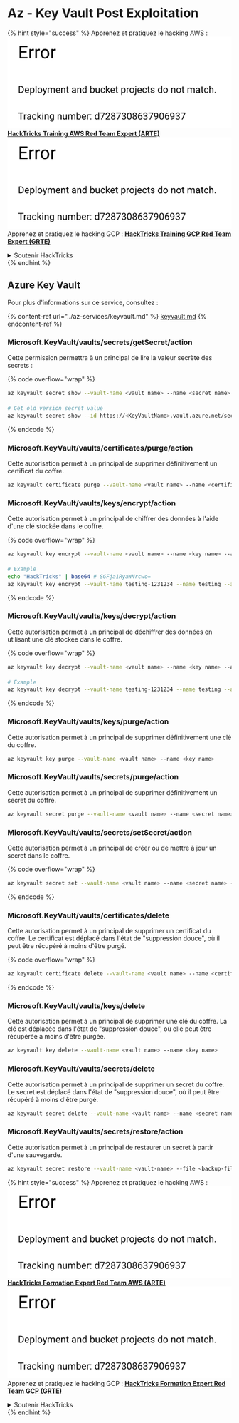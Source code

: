 # Az - Key Vault Post Exploitation

{% hint style="success" %}
Apprenez et pratiquez le hacking AWS :<img src="../../../.gitbook/assets/image (1) (1).png" alt="" data-size="line">[**HackTricks Training AWS Red Team Expert (ARTE)**](https://training.hacktricks.xyz/courses/arte)<img src="../../../.gitbook/assets/image (1) (1).png" alt="" data-size="line">\
Apprenez et pratiquez le hacking GCP : <img src="../../../.gitbook/assets/image (2).png" alt="" data-size="line">[**HackTricks Training GCP Red Team Expert (GRTE)**<img src="../../../.gitbook/assets/image (2).png" alt="" data-size="line">](https://training.hacktricks.xyz/courses/grte)

<details>

<summary>Soutenir HackTricks</summary>

* Consultez les [**plans d'abonnement**](https://github.com/sponsors/carlospolop) !
* **Rejoignez le** 💬 [**groupe Discord**](https://discord.gg/hRep4RUj7f) ou le [**groupe telegram**](https://t.me/peass) ou **suivez** nous sur **Twitter** 🐦 [**@hacktricks\_live**](https://twitter.com/hacktricks\_live)**.**
* **Partagez des astuces de hacking en soumettant des PRs aux** [**HackTricks**](https://github.com/carlospolop/hacktricks) et [**HackTricks Cloud**](https://github.com/carlospolop/hacktricks-cloud) dépôts github.

</details>
{% endhint %}

## Azure Key Vault

Pour plus d'informations sur ce service, consultez :

{% content-ref url="../az-services/keyvault.md" %}
[keyvault.md](../az-services/keyvault.md)
{% endcontent-ref %}

### Microsoft.KeyVault/vaults/secrets/getSecret/action

Cette permission permettra à un principal de lire la valeur secrète des secrets :

{% code overflow="wrap" %}
```bash
az keyvault secret show --vault-name <vault name> --name <secret name>

# Get old version secret value
az keyvault secret show --id https://<KeyVaultName>.vault.azure.net/secrets/<KeyVaultName>/<idOldVersion>
```
{% endcode %}

### **Microsoft.KeyVault/vaults/certificates/purge/action**

Cette autorisation permet à un principal de supprimer définitivement un certificat du coffre.
```bash
az keyvault certificate purge --vault-name <vault name> --name <certificate name>
```
### **Microsoft.KeyVault/vaults/keys/encrypt/action**

Cette autorisation permet à un principal de chiffrer des données à l'aide d'une clé stockée dans le coffre. 

{% code overflow="wrap" %}
```bash
az keyvault key encrypt --vault-name <vault name> --name <key name> --algorithm <algorithm> --value <value>

# Example
echo "HackTricks" | base64 # SGFja1RyaWNrcwo=
az keyvault key encrypt --vault-name testing-1231234 --name testing --algorithm RSA-OAEP-256 --value SGFja1RyaWNrcwo=
```
{% endcode %}

### **Microsoft.KeyVault/vaults/keys/decrypt/action**

Cette autorisation permet à un principal de déchiffrer des données en utilisant une clé stockée dans le coffre.

{% code overflow="wrap" %}
```bash
az keyvault key decrypt --vault-name <vault name> --name <key name> --algorithm <algorithm> --value <value>

# Example
az keyvault key decrypt --vault-name testing-1231234 --name testing --algorithm RSA-OAEP-256 --value "ISZ+7dNcDJXLPR5MkdjNvGbtYK3a6Rg0ph/+3g1IoUrCwXnF791xSF0O4rcdVyyBnKRu0cbucqQ/+0fk2QyAZP/aWo/gaxUH55pubS8Zjyw/tBhC5BRJiCtFX4tzUtgTjg8lv3S4SXpYUPxev9t/9UwUixUlJoqu0BgQoXQhyhP7PfgAGsxayyqxQ8EMdkx9DIR/t9jSjv+6q8GW9NFQjOh70FCjEOpYKy9pEGdLtPTrirp3fZXgkYfIIV77TXuHHdR9Z9GG/6ge7xc9XT6X9ciE7nIXNMQGGVCcu3JAn9BZolb3uL7PBCEq+k2rH4tY0jwkxinM45tg38Re2D6CEA==" # This is the result from the previous encryption
```
{% endcode %}

### **Microsoft.KeyVault/vaults/keys/purge/action**

Cette autorisation permet à un principal de supprimer définitivement une clé du coffre.
```bash
az keyvault key purge --vault-name <vault name> --name <key name>
```
### **Microsoft.KeyVault/vaults/secrets/purge/action**

Cette autorisation permet à un principal de supprimer définitivement un secret du coffre.
```bash
az keyvault secret purge --vault-name <vault name> --name <secret name>
```
### **Microsoft.KeyVault/vaults/secrets/setSecret/action**

Cette autorisation permet à un principal de créer ou de mettre à jour un secret dans le coffre. 

{% code overflow="wrap" %}
```bash
az keyvault secret set --vault-name <vault name> --name <secret name> --value <secret value>
```
{% endcode %}

### **Microsoft.KeyVault/vaults/certificates/delete**

Cette autorisation permet à un principal de supprimer un certificat du coffre. Le certificat est déplacé dans l'état de "suppression douce", où il peut être récupéré à moins d'être purgé.

{% code overflow="wrap" %}
```bash
az keyvault certificate delete --vault-name <vault name> --name <certificate name>
```
{% endcode %}

### **Microsoft.KeyVault/vaults/keys/delete**

Cette autorisation permet à un principal de supprimer une clé du coffre. La clé est déplacée dans l'état de "suppression douce", où elle peut être récupérée à moins d'être purgée.
```bash
az keyvault key delete --vault-name <vault name> --name <key name>
```
### **Microsoft.KeyVault/vaults/secrets/delete**

Cette autorisation permet à un principal de supprimer un secret du coffre. Le secret est déplacé dans l'état de "suppression douce", où il peut être récupéré à moins d'être purgé.
```bash
az keyvault secret delete --vault-name <vault name> --name <secret name>
```
### Microsoft.KeyVault/vaults/secrets/restore/action

Cette autorisation permet à un principal de restaurer un secret à partir d'une sauvegarde.
```bash
az keyvault secret restore --vault-name <vault-name> --file <backup-file-path>
```
{% hint style="success" %}
Apprenez et pratiquez le hacking AWS :<img src="../../../.gitbook/assets/image (1) (1).png" alt="" data-size="line">[**HackTricks Formation Expert Red Team AWS (ARTE)**](https://training.hacktricks.xyz/courses/arte)<img src="../../../.gitbook/assets/image (1) (1).png" alt="" data-size="line">\
Apprenez et pratiquez le hacking GCP : <img src="../../../.gitbook/assets/image (2).png" alt="" data-size="line">[**HackTricks Formation Expert Red Team GCP (GRTE)**<img src="../../../.gitbook/assets/image (2).png" alt="" data-size="line">](https://training.hacktricks.xyz/courses/grte)

<details>

<summary>Soutenir HackTricks</summary>

* Consultez les [**plans d'abonnement**](https://github.com/sponsors/carlospolop)!
* **Rejoignez le** 💬 [**groupe Discord**](https://discord.gg/hRep4RUj7f) ou le [**groupe telegram**](https://t.me/peass) ou **suivez** nous sur **Twitter** 🐦 [**@hacktricks\_live**](https://twitter.com/hacktricks\_live)**.**
* **Partagez des astuces de hacking en soumettant des PRs aux** [**HackTricks**](https://github.com/carlospolop/hacktricks) et [**HackTricks Cloud**](https://github.com/carlospolop/hacktricks-cloud) dépôts github.

</details>
{% endhint %}
